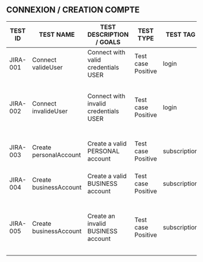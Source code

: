 ## CONNEXION / CREATION COMPTE 


<table class="tg">
<thead>
  <tr>
    <th class="tg-0pky">TEST ID</th>
    <th class="tg-0pky">TEST NAME</th>
    <th class="tg-0pky">TEST DESCRIPTION / GOALS</th>
    <th class="tg-0pky">TEST TYPE</th>
    <th class="tg-0pky">TEST TAG</th>
    <th class="tg-0pky">PREREQUISITES</th>
    <th class="tg-0pky">ASSERTIONS</th>
  </tr>
</thead>
<tbody>
  <tr>
    <td class="tg-0pky">JIRA-001</td>
    <td class="tg-0pky">Connect valideUser</td>
    <td class="tg-0pky">Connect with valid credentials USER</td>
    <td class="tg-0pky">Test case Positive</td>
    <td class="tg-0pky">login</td>
    <td class="tg-0pky">valid credentials USER</td>
    <td class="tg-0pky">The user was logged in successfully</td>
  </tr>
   <tr>
    <td class="tg-0pky">JIRA-002</td>
    <td class="tg-0pky">Connect invalideUser</td>
    <td class="tg-0pky">Connect with invalid credentials USER</td>
    <td class="tg-0pky">Test case Positive</td>
    <td class="tg-0pky">login</td>
    <td class="tg-0pky">invalid credentials USER</td>
    <td class="tg-0pky">The error message is displayed and the user was not logged in successfully</td>
  </tr>
   <tr>
    <td class="tg-0pky">JIRA-003</td>
    <td class="tg-0pky">Create personalAccount</td>
    <td class="tg-0pky">Create a valid PERSONAL account</td>
    <td class="tg-0pky">Test case Positive</td>
    <td class="tg-0pky">subscription</td>
    <td class="tg-0pky">valid credentials PERSONAL account</td>
    <td class="tg-0pky">The personal account was created successfully</td>
  </tr>
   <tr>
    <td class="tg-0pky">JIRA-004</td>
    <td class="tg-0pky">Create businessAccount</td>
    <td class="tg-0pky">Create a valid BUSINESS account</td>
    <td class="tg-0pky">Test case Positive</td>
    <td class="tg-0pky">subscription</td>
    <td class="tg-0pky">valid credentials BUSINESS account</td>
    <td class="tg-0pky">The business account was created successfully</td>
  </tr>
     <td class="tg-0pky">JIRA-005</td>
    <td class="tg-0pky">Create businessAccount</td>
    <td class="tg-0pky">Create an invalid BUSINESS account</td>
    <td class="tg-0pky">Test case Positive</td>
    <td class="tg-0pky">subscription</td>
    <td class="tg-0pky">iinvalid credentials BUSINESS account</td>
    <td class="tg-0pky">The error message is displayed and the business account was not created</td>
  </tr>
</tbody>
</table>




